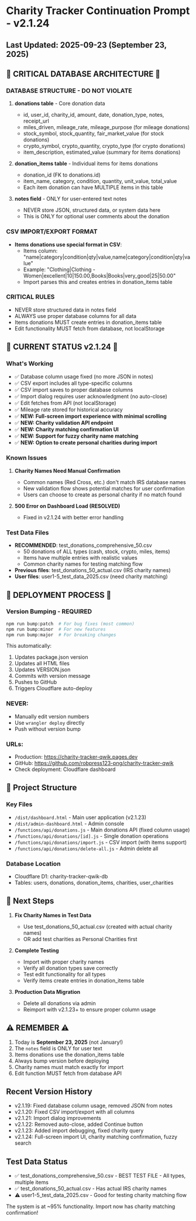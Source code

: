 # Charity Tracker Continuation Prompt - v2.1.24
## Last Updated: 2025-09-23 (September 23, 2025)

## 🔴 CRITICAL DATABASE ARCHITECTURE 🔴

### DATABASE STRUCTURE - DO NOT VIOLATE
1. **donations table** - Core donation data
   - id, user_id, charity_id, amount, date, donation_type, notes, receipt_url
   - miles_driven, mileage_rate, mileage_purpose (for mileage donations)
   - stock_symbol, stock_quantity, fair_market_value (for stock donations)
   - crypto_symbol, crypto_quantity, crypto_type (for crypto donations)
   - item_description, estimated_value (summary for items donations)

2. **donation_items table** - Individual items for items donations
   - donation_id (FK to donations.id)
   - item_name, category, condition, quantity, unit_value, total_value
   - Each item donation can have MULTIPLE items in this table

3. **notes field** - ONLY for user-entered text notes
   - NEVER store JSON, structured data, or system data here
   - This is ONLY for optional user comments about the donation

### CSV IMPORT/EXPORT FORMAT
- **Items donations use special format in CSV**:
  - Items column: "name|category|condition|qty|value,name|category|condition|qty|value"
  - Example: "Clothing|Clothing - Women|excellent|10|150.00,Books|Books|very_good|25|50.00"
  - Import parses this and creates entries in donation_items table

### CRITICAL RULES
- NEVER store structured data in notes field
- ALWAYS use proper database columns for all data
- Items donations MUST create entries in donation_items table
- Edit functionality MUST fetch from database, not localStorage

## 🚨 CURRENT STATUS v2.1.24 🚨

### What's Working
- ✅ Database column usage fixed (no more JSON in notes)
- ✅ CSV export includes all type-specific columns
- ✅ CSV import saves to proper database columns
- ✅ Import dialog requires user acknowledgment (no auto-close)
- ✅ Edit fetches from API (not localStorage)
- ✅ Mileage rate stored for historical accuracy
- ✅ **NEW: Full-screen import experience with minimal scrolling**
- ✅ **NEW: Charity validation API endpoint**
- ✅ **NEW: Charity matching confirmation UI**
- ✅ **NEW: Support for fuzzy charity name matching**
- ✅ **NEW: Option to create personal charities during import**

### Known Issues
1. **Charity Names Need Manual Confirmation**
   - Common names (Red Cross, etc.) don't match IRS database names
   - New validation flow shows potential matches for user confirmation
   - Users can choose to create as personal charity if no match found

2. **500 Error on Dashboard Load (RESOLVED)**
   - Fixed in v2.1.24 with better error handling

### Test Data Files
- **RECOMMENDED**: test_donations_comprehensive_50.csv
  - 50 donations of ALL types (cash, stock, crypto, miles, items)
  - Items have multiple entries with realistic values
  - Common charity names for testing matching flow
- **Previous files**: test_donations_50_actual.csv (IRS charity names)
- **User files**: user1-5_test_data_2025.csv (need charity matching)

## 🔧 DEPLOYMENT PROCESS 🔧

### Version Bumping - REQUIRED
```bash
npm run bump:patch  # For bug fixes (most common)
npm run bump:minor  # For new features
npm run bump:major  # For breaking changes
```

This automatically:
1. Updates package.json version
2. Updates all HTML files
3. Updates VERSION.json
4. Commits with version message
5. Pushes to GitHub
6. Triggers Cloudflare auto-deploy

### NEVER:
- Manually edit version numbers
- Use `wrangler deploy` directly
- Push without version bump

### URLs:
- Production: https://charity-tracker-qwik.pages.dev
- GitHub: https://github.com/robpress123-png/charity-tracker-qwik
- Check deployment: Cloudflare dashboard

## 📁 Project Structure

### Key Files
- `/dist/dashboard.html` - Main user application (v2.1.23)
- `/dist/admin-dashboard.html` - Admin console
- `/functions/api/donations.js` - Main donations API (fixed column usage)
- `/functions/api/donations/[id].js` - Single donation operations
- `/functions/api/donations/import.js` - CSV import (with items support)
- `/functions/api/donations/delete-all.js` - Admin delete all

### Database Location
- Cloudflare D1: charity-tracker-qwik-db
- Tables: users, donations, donation_items, charities, user_charities

## 🎯 Next Steps

1. **Fix Charity Names in Test Data**
   - Use test_donations_50_actual.csv (created with actual charity names)
   - OR add test charities as Personal Charities first

2. **Complete Testing**
   - Import with proper charity names
   - Verify all donation types save correctly
   - Test edit functionality for all types
   - Verify items create entries in donation_items table

3. **Production Data Migration**
   - Delete all donations via admin
   - Reimport with v2.1.23+ to ensure proper column usage

## ⚠️ REMEMBER ⚠️

1. Today is **September 23, 2025** (not January!)
2. The `notes` field is ONLY for user text
3. Items donations use the donation_items table
4. Always bump version before deploying
5. Charity names must match exactly for import
6. Edit function MUST fetch from database API

## Recent Version History
- v2.1.19: Fixed database column usage, removed JSON from notes
- v2.1.20: Fixed CSV import/export with all columns
- v2.1.21: Import dialog improvements
- v2.1.22: Removed auto-close, added Continue button
- v2.1.23: Added import debugging, fixed charity query
- v2.1.24: Full-screen import UI, charity matching confirmation, fuzzy search

## Test Data Status
- ✅ test_donations_comprehensive_50.csv - BEST TEST FILE - All types, multiple items
- ✅ test_donations_50_actual.csv - Has actual IRS charity names
- ⚠️ user1-5_test_data_2025.csv - Good for testing charity matching flow

The system is at ~95% functionality. Import now has charity matching confirmation!